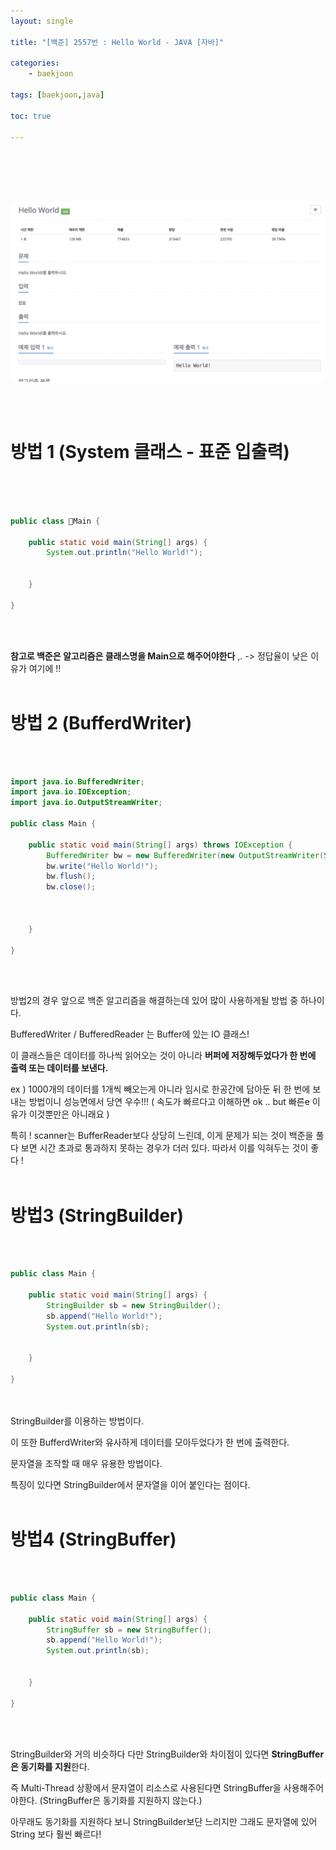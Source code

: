 ```yaml
---
layout: single

title: "[백준] 2557번 : Hello World - JAVA [자바]" 

categories: 
    - baekjoon

tags: [baekjoon,java]

toc: true

---
```


<br />
<br />
<br />
<br />

![](../../images/boj/2022-09-17-boj1/fbda7b44f63691fbeaec21d70dcf40b6c9b7fc08.png)

<br />
<br />

# 방법 1 (System 클래스 - 표준 입출력)

<br />

<br />
<br />

```java
public class Main {

    public static void main(String[] args) {
        System.out.println("Hello World!");


    }

}
```

<br />
<br />

**참고로 백준은 알고리즘은 클래스명을 Main으로 해주어야한다** ,. -> 정답율이 낮은 이유가 여기에 !! 
<br />
<br />

# 방법 2  (BufferdWriter)

<br />
<br />

```java
import java.io.BufferedWriter;
import java.io.IOException;
import java.io.OutputStreamWriter; 

public class Main {

    public static void main(String[] args) throws IOException {
        BufferedWriter bw = new BufferedWriter(new OutputStreamWriter(System.out));
        bw.write("Hello World!");
        bw.flush();
        bw.close();



    }

}
```

<br />
<br />

방법2의 경우 앞으로 백준 알고리즘을 해결하는데 있어 많이 사용하게될 방법 중 하나이다.

BufferedWriter / BufferedReader 는 Buffer에 있는 IO 클래스! 

이 클래스들은 데이터를 하나씩 읽어오는 것이 아니라 **버퍼에 저장해두었다가 한 번에 출력 또는 데이터를 보낸다.**

ex ) 1000개의 데이터를 1개씩 빼오는게 아니라 임시로 한공간에 담아둔 뒤 한 번에 보내는 방법이니 성능면에서 당연 우수!!! ( 속도가 빠르다고 이해하면 ok .. but 빠른e 이유가 이것뿐만은 아니래요 )

특히 ! scanner는 BufferReader보다 상당히 느린데, 이게 문제가 되는 것이 백준을 풀다 보면 시간 초과로 통과하지 못하는 경우가 더러 있다. 따라서 이를 익혀두는 것이 좋다 ! 
<br />
<br />

# 방법3 (StringBuilder)

<br />
<br />

```java
public class Main {

    public static void main(String[] args) {
        StringBuilder sb = new StringBuilder();
        sb.append("Hello World!");
        System.out.println(sb);


    }

}
```

<br />
<br />
StringBuilder를 이용하는 방법이다.

이 또한 BufferdWriter와 유사하게 데이터를 모아두었다가 한 번에 출력한다. 

문자열을 조작할 때 매우 유용한 방법이다.

특징이 있다면 StringBuilder에서 문자열을 이어 붙인다는 점이다. 
<br />
<br />

# 방법4 (StringBuffer)

<br />
<br />

```java
public class Main {

    public static void main(String[] args) {
        StringBuffer sb = new StringBuffer();
        sb.append("Hello World!");
        System.out.println(sb);


    }

}
```

<br />
<br />

StringBuilder와 거의 비슷하다 다만 StringBuilder와 차이점이 있다면  **StringBuffer은 동기화를 지원**한다.

즉 Multi-Thread 상황에서 문자열이 리소스로 사용된다면 StringBuffer을 사용해주어야한다. (StringBuffer은 동기화를 지원하지 않는다.)

아무래도 동기화를 지원하다 보니 StringBuilder보단 느리지만 그래도 문자열에 있어 String 보다 훨씬 빠르다! 
